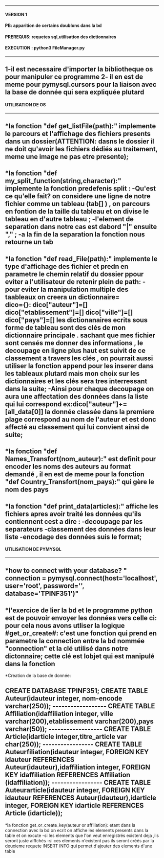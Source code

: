 ------------------------------------
#### VERSION 1
#### PB: apparition de  certains doublons dans la bd
#### PREREQUIS: requetes sql,utilisation des dictionnaires
####  EXECUTION : python3 FileManager.py
------------------------------------

1-il est necessaire d'importer la bibliotheque os pour manipuler ce programme
2- il en est de meme pour pymysql.cursors pour la liaison avec la base de donnée qui sera expliquée plutard
--------------------------------------
####    UTILISATION DE OS
-------------------------------------
*la fonction "def get_listFile(path):" implemente le parcours et l'affichage des fichiers presents dans un dossier(ATTENTION: dasns le dossier il ne doit qu'avoir les fichiers dédiés au traitement, meme une image ne pas etre presente);
---------------------------------------
*la fonction "def my_split_function(string,character):" implemente la fonction predefenis split :
-Qu'est ce qu'elle fait?
on considere une ligne de notre fichier comme un tableau (tab[] ) , on parcours en fontion de la taille du tableau et on divise le tableau en d'autre tableau ;
-l'element de separation dans notre cas est dabord "|" ensuite "," ;
-a la fin de la separation la fonction nous retourne un tab
----------------------------------------
*la fonction "def read_File(path):" implemente le type d'affichage des fichier et predn en parametre le chemin relatif du dossier ppour eviter a l'utilisateur de retenir plein de path:
-pour eviter la manipulation multiple des taableaux on creera un dictionnaire=   
 dico={}:
    dico["auteur"]=[]
    dico["etablissement"]=[]
    dico["ville"]=[]
    dico["pays"]=[]
    les dictionanaires ecrits sous forme de tableau sont des clés de mon dictionnaire principale . sachant que mes fichier sont censés me donner des informations , le decoupage en ligne plus haut est suivit de ce classement a travers les clés , on pourrait aussi utiliser la fonction append pour les inserer dans les tableaux plutard mais mon choix sur les dictionnaires et les clés sera tres interressant dans la suite;
-Ainsi pour chaque decoupage on aura une affectation des données dans la liste qui lui correspond
ex:dico["auteur"]+=[all_data[0]]
la donnée classée dans la premiere plage correspond au nom de l'auteur et est donc affecté au classement qui lui convient ainsi de suite;
------------------------------------------
*la fonction "def Names_Transfort(nom_auteur):" est definit pour encoder les noms des auteurs au format demandé , il en est de meme pour la fonction "def Country_Transfort(nom_pays):" qui gère le nom des pays 
-----------------------------------------
*la fonction "def print_data(articles):" affiche les fichiers apres avoir traité les données qu'ils contiennent cest a dire :
-decoupage par les separateurs
-classement des données dans leur liste
-encodage des données suis le format;
-------------------------------------
#### UTILISATION DE PYMYSQL
-------------------------------------
*how to connect with your database?
" connection = pymysql.connect(host='localhost',
                                user='root',
                                password='',
                                database='TPINF351')"
--------------------------------------
*l'exercice de lier la bd et le programme python est de pouvoir envoyer les données vers celle ci:
pour cela nous avons utliser la logique  #get_or_create#:
    c'est une fonction qui prend en parametre la connection entre la bd nommée "connection" et la clé utilisé dans notre dictonnaire; cette clé est lobjet qui est manipulé dans la fonction
--------------------------------------
*Creation de la base de donnée:

CREATE DATABASE TPINF351;
    CREATE TABLE Auteur(idauteur integer, nom-encode varchar(250));
    ------------------
    CREATE TABLE Affiliation(idaffiliation integer, ville varchar(200),etablissement varchar(200),pays varchar(50));
    ------------------
    CREATE TABLE Article(idarticle integer,titre_article var char(250));
    -----------------
    CREATE TABLE Auteurfiliation(idauteur integer, FOREIGN KEY idauteur REFERENCES Auteur(idauteur),idaffiliation integer, FOREIGN KEY idaffiliation REFERENCES Affiliation (idaffiliation));
    -----------------
    CREATE TABLE Auteurarticle(idauteur integer, FOREIGN KEY idauteur REFERENCES Auteur(idauteur),idarticle integer, FOREIGN KEY idarticle REFERENCES Article (idarticle));
--------------------------------------
*la fonction get_or_create_key(auteur or affiliation):
etant dans la connection avec la bd on ecrit on affiche les elements presents dans la table et on excute 
-si les elements que l'on veut enregistrés existent deja ,ils seront juste aiffchés 
-si ces elements n'existent pas ils seront créés par la deuxieme requete INSERT INTO  qui permet d'ajouter des elements d'une table 
    
